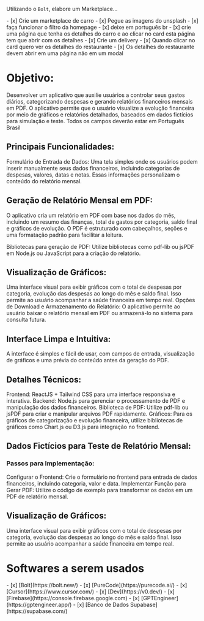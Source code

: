 Utilizando o `Bolt`, elabore um Marketplace...
<div class="mdx-columns2" markdown>
- [x] Crie um marketplace de carro
- [x] Pegue as imagens do unsplash
- [x] faça funcionar o filtro da homepage
- [x] deixe em português br
- [x] crie uma página que tenha os detalhes do carro e ao clicar no card esta página tem que abrir com os detalhes
- [x] Crie um delivery
- [x] Quando clicar no card quero ver os detalhes do restaurante
- [x] Os detalhes do restaurante devem abrir em uma página não em um modal
</div>

# Objetivo:
Desenvolver um aplicativo que auxilie usuários a controlar seus gastos diários, categorizando despesas e gerando relatórios financeiros mensais em PDF. O aplicativo permite que o usuário visualize a evolução financeira por meio de gráficos e relatórios detalhados, baseados em dados fictícios para simulação e teste. Todos os campos deverão estar em Português Brasil

## Principais Funcionalidades:
Formulário de Entrada de Dados:
Uma tela simples onde os usuários podem inserir manualmente seus dados financeiros, incluindo categorias de despesas, valores, datas e notas. Essas informações personalizam o conteúdo do relatório mensal.

## Geração de Relatório Mensal em PDF:
O aplicativo cria um relatório em PDF com base nos dados do mês, incluindo um resumo das finanças, total de gastos por categoria, saldo final e gráficos de evolução. O PDF é estruturado com cabeçalhos, seções e uma formatação padrão para facilitar a leitura.

Bibliotecas para geração de PDF: Utilize bibliotecas como pdf-lib ou jsPDF em Node.js ou JavaScript para a criação do relatório.

## Visualização de Gráficos:
Uma interface visual para exibir gráficos com o total de despesas por categoria, evolução das despesas ao longo do mês e saldo final. Isso permite ao usuário acompanhar a saúde financeira em tempo real.
Opções de Download e Armazenamento do Relatório:
O aplicativo permite ao usuário baixar o relatório mensal em PDF ou armazená-lo no sistema para consulta futura.


## Interface Limpa e Intuitiva:
A interface é simples e fácil de usar, com campos de entrada, visualização de gráficos e uma prévia do conteúdo antes da geração do PDF.

## Detalhes Técnicos:
Frontend: ReactJS + Tailwind CSS para uma interface responsiva e interativa.
Backend: Node.js para gerenciar o processamento de PDF e manipulação dos dados financeiros.
Biblioteca de PDF: Utilize pdf-lib ou jsPDF para criar e manipular arquivos PDF rapidamente.
Gráficos: Para os gráficos de categorização e evolução financeira, utilize bibliotecas de gráficos como Chart.js ou D3.js para integração no frontend.


## Dados Fictícios para Teste de Relatório Mensal:
### Passos para Implementação:
Configurar o Frontend: Crie o formulário no frontend para entrada de dados financeiros, incluindo categoria, valor e data.
Implementar Função para Gerar PDF: Utilize o código de exemplo para transformar os dados em um PDF de relatório mensal.

## Visualização de Gráficos:
Uma interface visual para exibir gráficos com o total de despesas por categoria, evolução das despesas ao longo do mês e saldo final. Isso permite ao usuário acompanhar a saúde financeira em tempo real.

# Softwares a serem usados

<div class="mdx-columns2" markdown>
- [x] [Bolt](https://bolt.new/)
- [x] [PureCode](https://purecode.ai/)
- [x] [Cursor](https://www.cursor.com/)
- [x] [Dev](https://v0.dev/)
- [x] [Firebase](https://console.firebase.google.com)
- [x] [GPTEngineer](https://gptengineer.app/)
- [x] [Banco de Dados Supabase](https://supabase.com/)
</div>
